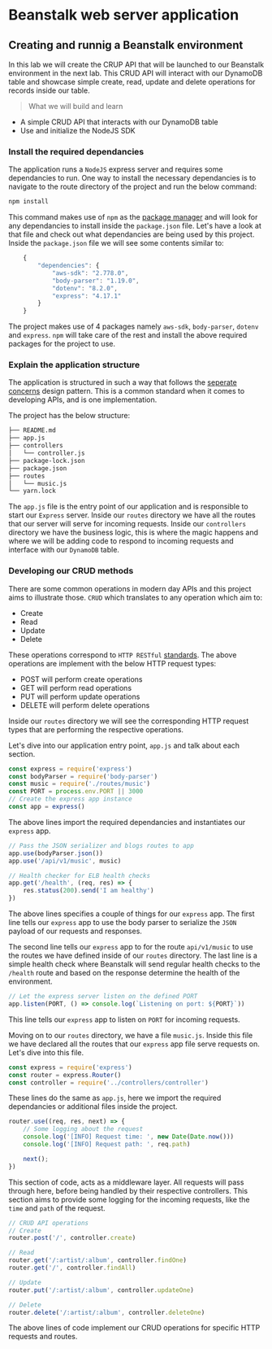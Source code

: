 # Beanstalk web server application

## Creating and runnig a Beanstalk environment

In this lab we will create the CRUP API that will be launched to our Beanstalk environment in the next lab. This CRUD API will interact with our DynamoDB table and showcase simple create, read, update and delete operations for records inside our table.

> What we will build and learn

- A simple CRUD API that interacts with our DynamoDB table
- Use and initialize the NodeJS SDK

### Install the required dependancies

The application runs a `NodeJS` express server and requires some dependancies to run. One way to install the necessary dependancies is to navigate to the route directory of the project and run the below command:

```bash
npm install
```

This command makes use of `npm` as the [package manager](https://www.npmjs.com/) and will look for any dependancies to install inside the `package.json` file. Let's have a look at that file and check out what dependancies are being used by this project. Inside the `package.json` file we will see some contents similar to:

```javascript
    {
        "dependencies": {
            "aws-sdk": "2.778.0",
            "body-parser": "1.19.0",
            "dotenv": "8.2.0",
            "express": "4.17.1"
        }
    }
```

The project makes use of 4 packages namely `aws-sdk`, `body-parser`, `dotenv` and `express`. `npm` will take care of the rest and install the above required packages for the project to use.

### Explain the application structure

The application is structured in such a way that follows the [seperate concerns](https://en.wikipedia.org/wiki/Separation_of_concerns) design pattern. This is a common standard when it comes to developing APIs, and is one implementation.

The project has the below structure:

```bash
├── README.md
├── app.js
├── controllers
│   └── controller.js
├── package-lock.json
├── package.json
├── routes
│   └── music.js
└── yarn.lock
```

The `app.js` file is the entry point of our application and is responsible to start our `Express` server. Inside our `routes` directory we have all the routes that our server will serve for incoming requests. Inside our `controllers` directory we have the business logic, this is where the magic happens and where we will be adding code to respond to incoming requests and interface with our `DynamoDB` table.

### Developing our CRUD methods

There are some common operations in modern day APIs and this project aims to illustrate those. `CRUD` which translates to any operation which aim to:

- Create
- Read
- Update
- Delete

These operations correspond to `HTTP RESTful` [standards](https://en.wikipedia.org/wiki/Representational_state_transfer). The above operations are implement with the below HTTP request types:

- POST will perform create operations
- GET will perform read operations
- PUT will perform update operations
- DELETE will perform delete operations

Inside our `routes` directory we will see the corresponding HTTP request types that are performing the respective operations.

Let's dive into our application entry point, `app.js` and talk about each section.

```javascript
const express = require('express')
const bodyParser = require('body-parser')
const music = require('./routes/music')
const PORT = process.env.PORT || 3000
// Create the express app instance
const app = express()
```

The above lines import the required dependancies and instantiates our `express` app.

```javascript
// Pass the JSON serializer and blogs routes to app
app.use(bodyParser.json())
app.use('/api/v1/music', music)

// Health checker for ELB health checks
app.get('/health', (req, res) => {
    res.status(200).send('I am healthy')
})
```

The above lines specifies a couple of things for our `express` app. The first line tells our `express` app to use the body parser to serialize the `JSON` payload of our requests and responses.

The second line tells our `express` app to for the route `api/v1/music` to use the routes we have defined inside of our `routes` directory. The last line is a simple health check where Beanstalk will send regular health checks to the `/health` route and based on the response determine the health of the environment.

```javascript
// Let the express server listen on the defined PORT
app.listen(PORT, () => console.log(`Listening on port: ${PORT}`))
```

This line tells our `express` app to listen on `PORT` for incoming requests.

Moving on to our `routes` directory, we have a file `music.js`. Inside this file we have declared all the routes that our `express` app file serve requests on. Let's dive into this file.

```javascript
const express = require('express')
const router = express.Router()
const controller = require('../controllers/controller')
```

These lines do the same as `app.js`, here we import the required dependancies or additional files inside the project.

```javascript
router.use((req, res, next) => {
    // Some logging about the request
    console.log('[INFO] Request time: ', new Date(Date.now()))
    console.log('[INFO] Request path: ', req.path)

    next();
})
```

This section of code, acts as a middleware layer. All requests will pass through here, before being handled by their respective controllers. This section aims to provide some logging for the incoming requests, like the `time` and `path` of the request.

```javascript
// CRUD API operations
// Create
router.post('/', controller.create)

// Read
router.get('/:artist/:album', controller.findOne)
router.get('/', controller.findAll)

// Update
router.put('/:artist/:album', controller.updateOne)

// Delete
router.delete('/:artist/:album', controller.deleteOne)
```

The above lines of code implement our CRUD operations for specific HTTP requests and routes.
